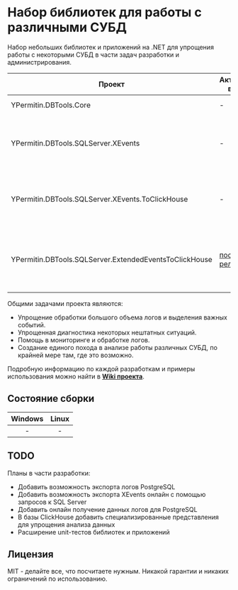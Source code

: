 # Набор библиотек для работы с различными СУБД

Набор небольших библиотек и приложений на .NET для упрощения работы с некоторыми СУБД в части задач разработки и администрирования.

| Проект                                          | Актуальная версия                                                   | Описание |
|-------------------------------------------------|---------------------------------------------------------------------| -------- |
| YPermitin.DBTools.Core                          | -                                                                   | Базовый пакет |
| YPermitin.DBTools.SQLServer.XEvents                    | -                                                                   | Пакет для чтения файлов расширенных событий SQL Server |
| YPermitin.DBTools.SQLServer.XEvents.ToClickHouse       | -                                                                   | Пакет для экспорта расширенных событий SQL Server в базу ClickHouse |
| YPermitin.DBTools.SQLServer.ExtendedEventsToClickHouse | [последний релиз](https://github.com/YPermitin/YY.DBTools/releases) | Консольное приложение для экспорта расширенных событий SQL Server в ClickHouse |

Общими задачами проекта являются:

* Упрощение обработки большого объема логов и выделения важных событий.
* Упрощенная диагностика некоторых нештатных ситуаций.
* Помощь в мониторинге и обработке логов.
* Создание единого похода в анализе работы различных СУБД, по крайней мере там, где это возможно.

Подробную информацию по каждой разработкам и примеры использования можно найти в **[Wiki проекта](https://github.com/YPermitin/YY.DBTools/wiki)**.

## Состояние сборки

| Windows | Linux |
|:-------:|:-----:|
| - |   -   |

## TODO

Планы в части разработки:

* Добавить возможность экспорта логов PostgreSQL
* Добавить возможность экспорта XEvents онлайн с помощью запросов к SQL Server
* Добавить онлайн получение данных логов для PostgreSQL
* В базы ClickHouse добавить специализированные представления для упрощения анализа данных
* Расширение unit-тестов библиотек и приложений

## Лицензия

MIT - делайте все, что посчитаете нужным. Никакой гарантии и никаких ограничений по использованию.
